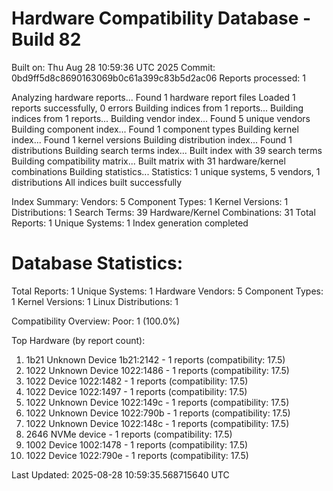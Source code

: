 # Hardware Compatibility Database - Build 82

Built on: Thu Aug 28 10:59:36 UTC 2025
Commit: 0bd9ff5d8c8690163069b0c61a399c83b5d2ac06
Reports processed: 1

Analyzing hardware reports...
Found 1 hardware report files
Loaded 1 reports successfully, 0 errors
Building indices from 1 reports...
Building indices from 1 reports...
Building vendor index...
   Found 5 unique vendors
Building component index...
   Found 1 component types
Building kernel index...
   Found 1 kernel versions
Building distribution index...
   Found 1 distributions
Building search terms index...
   Built index with 39 search terms
Building compatibility matrix...
   Built matrix with 31 hardware/kernel combinations
Building statistics...
   Statistics: 1 unique systems, 5 vendors, 1 distributions
All indices built successfully

Index Summary:
   Vendors: 5
   Component Types: 1
   Kernel Versions: 1
   Distributions: 1
   Search Terms: 39
   Hardware/Kernel Combinations: 31
   Total Reports: 1
   Unique Systems: 1
Index generation completed

Database Statistics:
========================
Total Reports: 1
Unique Systems: 1
Hardware Vendors: 5
Component Types: 1
Kernel Versions: 1
Linux Distributions: 1

Compatibility Overview:
  Poor: 1 (100.0%)

Top Hardware (by report count):
  1. 1b21 Unknown Device 1b21:2142 - 1 reports (compatibility: 17.5)
  2. 1022 Unknown Device 1022:1486 - 1 reports (compatibility: 17.5)
  3. 1022 Device 1022:1482 - 1 reports (compatibility: 17.5)
  4. 1022 Device 1022:1497 - 1 reports (compatibility: 17.5)
  5. 1022 Unknown Device 1022:149c - 1 reports (compatibility: 17.5)
  6. 1022 Unknown Device 1022:790b - 1 reports (compatibility: 17.5)
  7. 1022 Unknown Device 1022:148c - 1 reports (compatibility: 17.5)
  8. 2646 NVMe device - 1 reports (compatibility: 17.5)
  9. 1002 Device 1002:1478 - 1 reports (compatibility: 17.5)
  10. 1022 Device 1022:790e - 1 reports (compatibility: 17.5)

Last Updated: 2025-08-28 10:59:35.568715640 UTC
